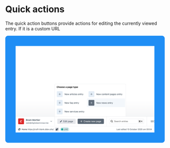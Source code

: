 # Quick actions

The quick action buttons provide actions for editing the currently viewed entry. If it is a custom URL

![Action buttons widget](../public/images/action%20buttons.png)
